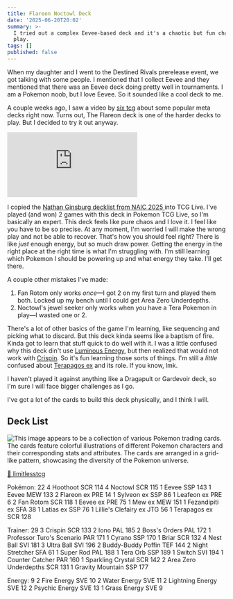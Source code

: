 ```yaml
---
title: Flareon Noctowl Deck
date: '2025-06-20T20:02'
summary: >-
  I tried out a complex Eevee-based deck and it's a chaotic but fun challenge to
  play.
tags: []
published: false
---
```

When my daughter and I went to the Destined Rivals prerelease event, we got talking with some people. I mentioned that I collect Eevee and they mentioned that there was an Eevee deck doing pretty well in tournaments. I am a Pokemon noob, but I love Eevee. So it sounded like a cool deck to me.

A couple weeks ago, I saw a video by [six tcg](https://www.youtube.com/@sixpokemanstcg) about some popular meta decks right now. Turns out, The Flareon deck is one of the harder decks to play. But I decided to try it out anyway.

<iframe src="https://www.youtube-nocookie.com/embed/hrHpyE72DZU&t=1303" frameborder="0" allow="autoplay; encrypted-media" allowfullscreen></iframe>

I copied the [Nathan Ginsburg decklist from NAIC 2025 ](https://limitlesstcg.com/decks/list/18507) into TCG Live. I've played (and won) 2 games with this deck in Pokemon TCG Live, so I'm basically an expert. This deck feels like pure chaos and I love it. I feel like you have to be so precise. At any moment, I'm worried I will make the wrong play and not be able to recover. That's how you should feel right? There is like _just_ enough energy, but so much draw power. Getting the energy in the right place at the right time is what I'm struggling with. I'm still learning which Pokemon I should be powering up and what energy they take. I'll get there.

A couple other mistakes I've made:

1. Fan Rotom only works _once_—I got 2 on my first turn and played them both. Locked up my bench until I could get Area Zero Underdepths.
2. Noctowl's jewel seeker only works when you have a Tera Pokemon in play—I wasted one or 2.

There's a lot of other basics of the game I'm learning, like sequencing and picking what to discard. But this deck kinda seems like a baptism of fire. Kinda got to learn that stuff quick to do well with it. I was a little confused why this deck din't use [Luminous Energy](https://limitlesstcg.com/cards/PAL/191), but then realized that would not work with [Crispin](https://limitlesstcg.com/cards/SCR/133). So it's fun learning those sorts of things. I'm still a _little_ confused about [Terapagos ex](https://limitlesstcg.com/cards/SCR/128) and its role. If you know, lmk.

I haven't played it against anything like a Dragapult or Gardevoir deck, so I'm sure I will face bigger challenges as I go.

I've got a lot of the cards to build this deck physically, and I think I will.

## Deck List

![This image appears to be a collection of various Pokemon trading cards. The cards feature colorful illustrations of different Pokemon characters and their corresponding stats and attributes. The cards are arranged in a grid-like pattern, showcasing the diversity of the Pokemon universe.](https://samwarnick.com/media/pnggen.png)

[🔗 limitlesstcg](https://limitlesstcg.com/decks/list/18507)

Pokémon: 22
4 Hoothoot SCR 114
4 Noctowl SCR 115
1 Eevee SSP 143
1 Eevee MEW 133
2 Flareon ex PRE 14
1 Sylveon ex SSP 86
1 Leafeon ex PRE 6
2 Fan Rotom SCR 118
1 Eevee ex PRE 75
1 Mew ex MEW 151
1 Fezandipiti ex SFA 38
1 Latias ex SSP 76
1 Lillie's Clefairy ex JTG 56
1 Terapagos ex SCR 128

Trainer: 29
3 Crispin SCR 133
2 Iono PAL 185
2 Boss's Orders PAL 172
1 Professor Turo's Scenario PAR 171
1 Cyrano SSP 170
1 Briar SCR 132
4 Nest Ball SVI 181
3 Ultra Ball SVI 196
2 Buddy-Buddy Poffin TEF 144
2 Night Stretcher SFA 61
1 Super Rod PAL 188
1 Tera Orb SSP 189
1 Switch SVI 194
1 Counter Catcher PAR 160
1 Sparkling Crystal SCR 142
2 Area Zero Underdepths SCR 131
1 Gravity Mountain SSP 177

Energy: 9
2 Fire Energy SVE 10
2 Water Energy SVE 11
2 Lightning Energy SVE 12
2 Psychic Energy SVE 13
1 Grass Energy SVE 9
